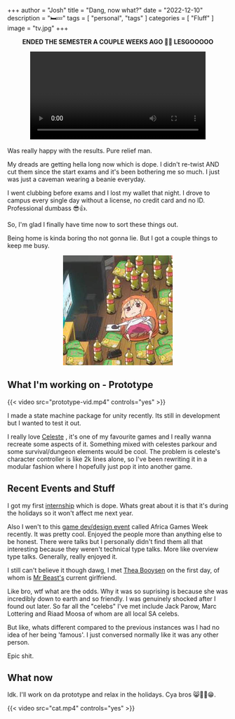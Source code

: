 +++
author = "Josh"
title = "Dang, now what?"
date = "2022-12-10"
description = "🛏💤"
tags = [
    "personal",
    "tags"
]
categories = [
    "Fluff"
]
image = "tv.jpg"
+++
<!--more-->

<p align="center"><b>ENDED THE SEMESTER A COUPLE WEEKS AGO 🥳🎉 LESGOOOOO</b></p>

<p align="center">
 <video width="400"  controls>
  <source src="friday-night.mp4" type="video/mp4">
Your browser does not support the video tag.
</video> 
</p>

Was really happy with the results. Pure relief man. 

My dreads are getting hella long now which is dope. I didn't re-twist AND cut them since the start exams and it's been bothering me so much. I just was just a caveman wearing a beanie everyday. 

I went clubbing before exams and I lost my wallet that night. I drove to campus every single day without a license, no credit card and no ID. Professional dumbass 😎👍.

So, I'm glad I finally have time now to sort these things out.

Being home is kinda boring tho not gonna lie. But I got a couple things to keep me busy.

<p align="center">
  <img src="tv.jpg" alt="" width="250"/>
</p>

## What I'm working on - Prototype

{{< video src="prototype-vid.mp4" controls="yes" >}}


I made a state machine package for unity recently. Its still in development but I wanted to test it out. 

I really love [Celeste](https://en.wikipedia.org/wiki/Celeste_(video_game)) , it's one of my favourite games and I really wanna recreate some aspects of it. Something mixed with celestes parkour and some survival/dungeon elements would be cool. The problem is celeste's character controller is like 2k lines alone, so I've been rewriting it in a modular fashion where I hopefully just pop it into another game.

## Recent Events and Stuff

I got my first [internship](https://www.toxyngames.com/) which is dope. 
Whats great about it is that it's during the holidays so it won't affect me next year.

Also I wen't to this [game dev/design event](http://gamesweek.africa/) called Africa Games Week recently. 
It was pretty cool. Enjoyed the people more than anything else to be honest. There were talks but I personally didn't find them all that interesting because they weren't technical type talks. More like overview type talks. 
Generally, really enjoyed it.

I still can't believe it though dawg, I met [Thea Booysen](https://www.instagram.com/thea_booysen/?hl=en) on the first day, of whom is [Mr Beast's](https://en.wikipedia.org/wiki/MrBeast) current girlfriend. 

Like bro, wtf what are the odds. Why it was so suprising is because she was incredibly down to earth and so friendly. I was genuinely shocked after I found out later. So far all the "celebs" I've met include Jack Parow, Marc Lottering and Riaad Moosa of whom are all local SA celebs.

But like, whats different compared to the previous instances was I had no idea of her being 'famous'. I just conversed normally like it was any other person.

Epic shit.

## What now

Idk. I'll work on da prototype and relax in the holidays.
Cya bros 😸🤜🤛😁.

{{< video src="cat.mp4" controls="yes" >}}